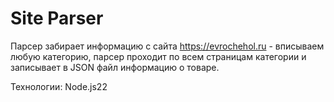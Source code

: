 # Site Parser

Парсер забирает информацию с сайта https://evrochehol.ru - вписываем любую категорию, парсер проходит по всем страницам категории и 
записывает в JSON файл информацию о товаре.

Технологии: Node.js22